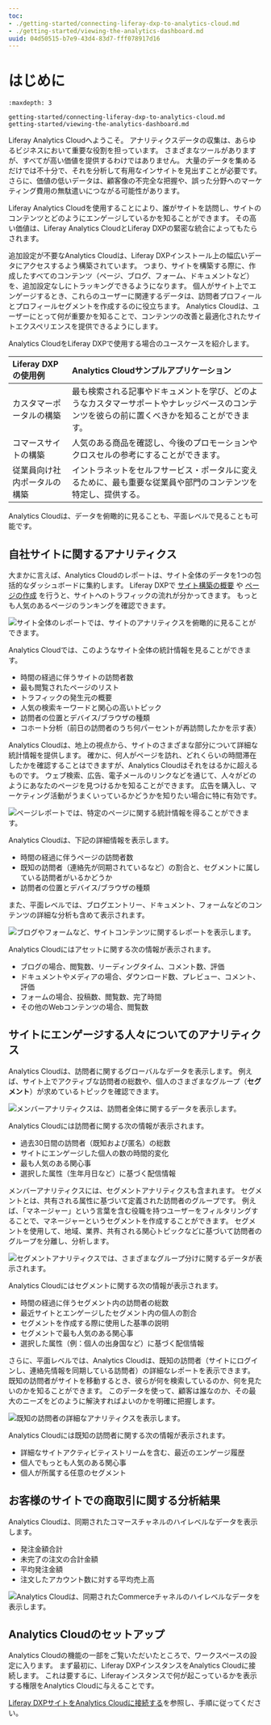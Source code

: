 ```yaml
---
toc:
- ./getting-started/connecting-liferay-dxp-to-analytics-cloud.md
- ./getting-started/viewing-the-analytics-dashboard.md
uuid: 04d50515-b7e9-43d4-83d7-fff078917d16
---
```

# はじめに

```{toctree}
:maxdepth: 3

getting-started/connecting-liferay-dxp-to-analytics-cloud.md
getting-started/viewing-the-analytics-dashboard.md
```

Liferay Analytics Cloudへようこそ。 アナリティクスデータの収集は、あらゆるビジネスにおいて重要な役割を担っています。 さまざまなツールがありますが、すべてが高い価値を提供するわけではありません。 大量のデータを集めるだけでは不十分で、それを分析して有用なインサイトを見出すことが必要です。 さらに、価値の低いデータは、顧客像の不完全な把握や、誤った分野へのマーケティング費用の無駄遣いにつながる可能性があります。

Liferay Analytics Cloudを使用することにより、誰がサイトを訪問し、サイトのコンテンツとどのようにエンゲージしているかを知ることができます。 その高い価値は、Liferay Analytics CloudとLiferay DXPの緊密な統合によってもたらされます。

追加設定が不要なAnalytics Cloudは、Liferay DXPインストール上の幅広いデータにアクセスするよう構築されています。 つまり、サイトを構築する際に、作成したすべてのコンテンツ（ページ、ブログ、フォーム、ドキュメントなど）を、追加設定なしにトラッキングできるようになります。 個人がサイト上でエンゲージするとき、これらのユーザーに関連するデータは、訪問者プロフィールとプロフィールセグメントを作成するのに役立ちます。 Analytics Cloudは、ユーザーにとって何が重要かを知ることで、コンテンツの改善と最適化されたサイトエクスペリエンスを提供できるようにします。

Analytics CloudをLiferay DXPで使用する場合のユースケースを紹介します。

| Liferay DXPの使用例 | Analytics Cloudサンプルアプリケーション                                            |
|:--------------- |:---------------------------------------------------------------------- |
| カスタマーポータルの構築    | 最も検索される記事やドキュメントを学び、どのようなカスタマーサポートやナレッジベースのコンテンツを彼らの前に置くべきかを知ることができます。 |
| コマースサイトの構築      | 人気のある商品を確認し、今後のプロモーションやクロスセルの参考にすることができます。                             |
| 従業員向け社内ポータルの構築  | イントラネットをセルフサービス・ポータルに変えるために、最も重要な従業員や部門のコンテンツを特定し、提供する。                |

Analytics Cloudは、データを俯瞰的に見ることも、平面レベルで見ることも可能です。

## 自社サイトに関するアナリティクス

大まかに言えば、Analytics Cloudのレポートは、サイト全体のデータを1つの包括的なダッシュボードに集約します。 Liferay DXPで [サイト構築の概要](https://learn.liferay.com/dxp/latest/ja/site-building/introduction-to-site-building.html) や [ページの作成](https://learn.liferay.com/dxp/latest/ja/site-building/creating-pages.html) を行うと、サイトへのトラフィックの流れが分かってきます。 もっとも人気のあるページのランキングを確認できます。

![サイト全体のレポートでは、サイトのアナリティクスを俯瞰的に見ることができます。](./getting-started/images/01.png)

Analytics Cloudでは、このようなサイト全体の統計情報を見ることができます。

* 時間の経過に伴うサイトの訪問者数
* 最も閲覧されたページのリスト
* トラフィックの発生元の概要
* 人気の検索キーワードと関心の高いトピック
* 訪問者の位置とデバイス/ブラウザの種類
* コホート分析（前日の訪問者のうち何パーセントが再訪問したかを示す表）

Analytics Cloudは、地上の視点から、サイトのさまざまな部分について詳細な統計情報を提供します。 確かに、何人がページを訪れ、どれくらいの時間滞在したかを確認することはできますが、Analytics Cloudはそれをはるかに超えるものです。 ウェブ検索、広告、電子メールのリンクなどを通じて、人々がどのようにあなたのページを見つけるかを知ることができます。 広告を購入し、マーケティング活動がうまくいっているかどうかを知りたい場合に特に有効です。

![ページレポートでは、特定のページに関する統計情報を得ることができます。](./getting-started/images/02.png)

Analytics Cloudは、下記の詳細情報を表示します。

* 時間の経過に伴うページの訪問者数
* 既知の訪問者（連絡先が同期されているなど）の割合と、セグメントに属している訪問者がいるかどうか
* 訪問者の位置とデバイス/ブラウザの種類

また、平面レベルでは、ブログエントリー、ドキュメント、フォームなどのコンテンツの詳細な分析も含めて表示されます。

![ブログやフォームなど、サイトコンテンツに関するレポートを表示します。](./getting-started/images/03.png)

Analytics Cloudにはアセットに関する次の情報が表示されます。

* ブログの場合、閲覧数、リーディングタイム、コメント数、評価
* ドキュメントやメディアの場合、ダウンロード数、プレビュー、コメント、評価
* フォームの場合、投稿数、閲覧数、完了時間
* その他のWebコンテンツの場合、閲覧数

## サイトにエンゲージする人々についてのアナリティクス

Analytics Cloudは、訪問者に関するグローバルなデータを表示します。 例えば、サイト上でアクティブな訪問者の総数や、個人のさまざまなグループ（**セグメント**）が求めているトピックを確認できます。

![メンバーアナリティクスは、訪問者全体に関するデータを表示します。](./getting-started/images/04.png)

Analytics Cloudには訪問者に関する次の情報が表示されます。

* 過去30日間の訪問者（既知および匿名）の総数
* サイトにエンゲージした個人の数の時間的変化
* 最も人気のある関心事
* 選択した属性（生年月日など）に基づく配信情報

メンバーアナリティクスには、セグメントアナリティクスも含まれます。 セグメントとは、共有される属性に基づいて定義された訪問者のグループです。 例えば、「マネージャー」という言葉を含む役職を持つユーザーをフィルタリングすることで、マネージャーというセグメントを作成することができます。 セグメントを使用して、地域、業界、共有される関心トピックなどに基づいて訪問者のグループを分離し、分析します。

![セグメントアナリティクスでは、さまざまなグループ分けに関するデータが表示されます。](./getting-started/images/05.png)

Analytics Cloudにはセグメントに関する次の情報が表示されます。

* 時間の経過に伴うセグメント内の訪問者の総数
* 最近サイトとエンゲージしたセグメント内の個人の割合
* セグメントを作成する際に使用した基準の説明
* セグメントで最も人気のある関心事
* 選択した属性（例：個人の出身国など）に基づく配信情報

さらに、平面レベルでは、Analytics Cloudは、既知の訪問者（サイトにログインし、連絡先情報を同期している訪問者）の詳細なレポートを表示できます。 既知の訪問者がサイトを移動するとき、彼らが何を検索しているのか、何を見たいのかを知ることができます。 このデータを使って、顧客は誰なのか、その最大のニーズをどのように解決すればよいのかを明確に把握します。

![既知の訪問者の詳細なアナリティクスを表示します。](./getting-started/images/06.png)

Analytics Cloudには既知の訪問者に関する次の情報が表示されます。

* 詳細なサイトアクティビティストリームを含む、最近のエンゲージ履歴
* 個人でもっとも人気のある関心事
* 個人が所属する任意のセグメント

## お客様のサイトでの商取引に関する分析結果

Analytics Cloudは、同期されたコマースチャネルのハイレベルなデータを表示します。

* 発注金額合計
* 未完了の注文の合計金額
* 平均発注金額
* 注文したアカウント数に対する平均売上高

![Analytics Cloudは、同期されたCommerceチャネルのハイレベルなデータを表示します。](./getting-started/images/07.png)

## Analytics Cloudのセットアップ

Analytics Cloudの機能の一部をご覧いただいたところで、ワークスペースの設定に入ります。 まず最初に、Liferay DXPインスタンスをAnalytics Cloudに接続します。 これは要するに、Liferayインスタンスで何が起こっているかを表示する権限をAnalytics Cloudに与えることです。

[Liferay DXPサイトをAnalytics Cloudに接続する](./getting-started/connecting-liferay-dxp-to-analytics-cloud.md)を参照し、手順に従ってください。
